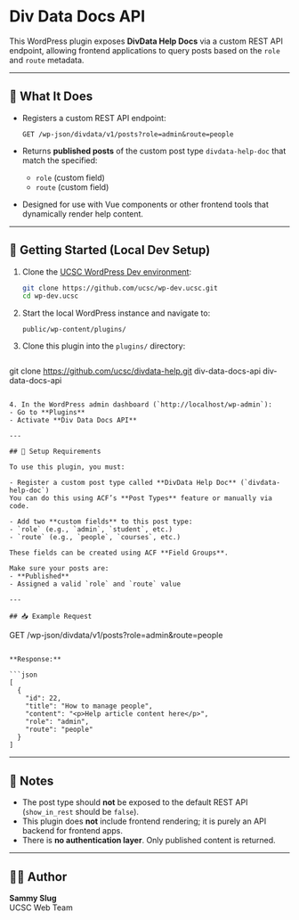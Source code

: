 # Div Data Docs API

This WordPress plugin exposes **DivData Help Docs** via a custom REST API endpoint, allowing frontend applications to query posts based on the `role` and `route` metadata.

---

## 🔧 What It Does

- Registers a custom REST API endpoint:

  ```
  GET /wp-json/divdata/v1/posts?role=admin&route=people
  ```

- Returns **published posts** of the custom post type `divdata-help-doc` that match the specified:
  - `role` (custom field)
  - `route` (custom field)

- Designed for use with Vue components or other frontend tools that dynamically render help content.

---

## 📁 Getting Started (Local Dev Setup)

1. Clone the [UCSC WordPress Dev environment](https://github.com/ucsc/wp-dev.ucsc):

   ```bash
   git clone https://github.com/ucsc/wp-dev.ucsc.git
   cd wp-dev.ucsc
   ```

2. Start the local WordPress instance and navigate to:

   ```
   public/wp-content/plugins/
   ```

3. Clone this plugin into the `plugins/` directory:

   ```bash
  git clone https://github.com/ucsc/divdata-help.git  div-data-docs-api div-data-docs-api
   ```

4. In the WordPress admin dashboard (`http://localhost/wp-admin`):
   - Go to **Plugins**
   - Activate **Div Data Docs API**

---

## 📝 Setup Requirements

To use this plugin, you must:

- Register a custom post type called **DivData Help Doc** (`divdata-help-doc`)  
  You can do this using ACF’s **Post Types** feature or manually via code.

- Add two **custom fields** to this post type:
  - `role` (e.g., `admin`, `student`, etc.)
  - `route` (e.g., `people`, `courses`, etc.)

These fields can be created using ACF **Field Groups**.

Make sure your posts are:
- **Published**
- Assigned a valid `role` and `route` value

---

## 📥 Example Request

```
GET /wp-json/divdata/v1/posts?role=admin&route=people
```

**Response:**

```json
[
  {
    "id": 22,
    "title": "How to manage people",
    "content": "<p>Help article content here</p>",
    "role": "admin",
    "route": "people"
  }
]
```

---

## 📌 Notes

- The post type should **not** be exposed to the default REST API (`show_in_rest` should be `false`).
- This plugin does **not** include frontend rendering; it is purely an API backend for frontend apps.
- There is **no authentication layer**. Only published content is returned.

---

## 🧑‍💻 Author

**Sammy Slug**  
UCSC Web Team
